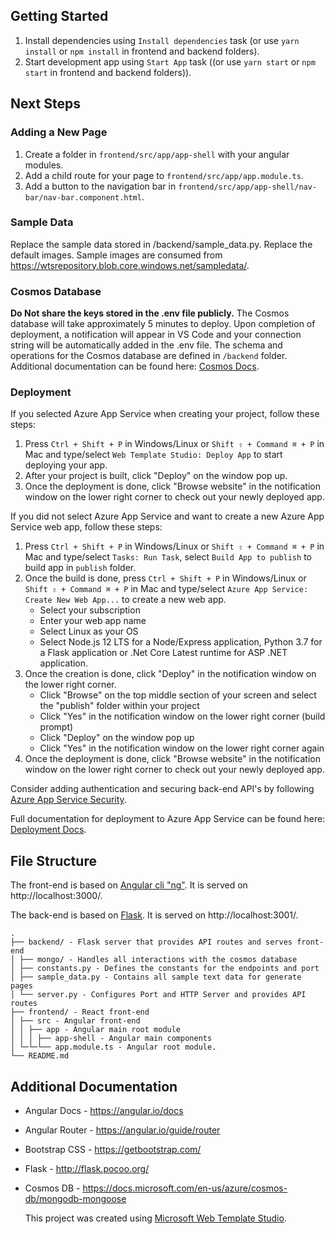 ﻿## Getting Started

1. Install dependencies using `Install dependencies` task (or use `yarn install` or `npm install` in frontend and backend folders).
2. Start development app using `Start App` task ((or use `yarn start` or `npm start` in frontend and backend folders)).

## Next Steps

### Adding a New Page

1. Create a folder in `frontend/src/app/app-shell` with your angular modules.
2. Add a child route for your page to `frontend/src/app/app.module.ts`.
3. Add a button to the navigation bar in `frontend/src/app/app-shell/nav-bar/nav-bar.component.html`.

### Sample Data

Replace the sample data stored in /backend/sample_data.py.
Replace the default images. Sample images are consumed from https://wtsrepository.blob.core.windows.net/sampledata/.

### Cosmos Database

**Do Not share the keys stored in the .env file publicly.**
The Cosmos database will take approximately 5 minutes to deploy. Upon completion of deployment,
a notification will appear in VS Code and your connection string will be automatically added in
the .env file. The schema and operations for the Cosmos database are defined in `/backend` folder.
Additional documentation can be found here: [Cosmos Docs](https://github.com/Microsoft/WebTemplateStudio/blob/dev/docs/services/azure-cosmos.md).

### Deployment

If you selected Azure App Service when creating your project, follow these steps:

1. Press `Ctrl + Shift + P` in Windows/Linux or `Shift ⇧ + Command ⌘ + P` in Mac and type/select `Web Template Studio: Deploy App` to start deploying your app.
2. After your project is built, click "Deploy" on the window pop up.
3. Once the deployment is done, click "Browse website" in the notification window on the lower right corner to check out your newly deployed app.

If you did not select Azure App Service and want to create a new Azure App Service web app, follow these steps:

1. Press `Ctrl + Shift + P` in Windows/Linux or `Shift ⇧ + Command ⌘ + P` in Mac and type/select `Tasks: Run Task`, select `Build App to publish` to build app in `publish` folder.
2. Once the build is done, press `Ctrl + Shift + P` in Windows/Linux or `Shift ⇧ + Command ⌘ + P` in Mac and type/select `Azure App Service: Create New Web App...` to create a new web app.
   - Select your subscription
   - Enter your web app name
   - Select Linux as your OS
   - Select Node.js 12 LTS for a Node/Express application, Python 3.7 for a Flask application or .Net Core Latest runtime for ASP .NET application.
2. Once the creation is done, click "Deploy" in the notification window on the lower right corner.
   - Click "Browse" on the top middle section of your screen and select the "publish" folder within your project
   - Click "Yes" in the notification window on the lower right corner (build prompt)
   - Click "Deploy" on the window pop up
   - Click "Yes" in the notification window on the lower right corner again
3. Once the deployment is done, click "Browse website" in the notification window on the lower right corner to check out your newly deployed app.

Consider adding authentication and securing back-end API's by following [Azure App Service Security](https://docs.microsoft.com/en-us/azure/app-service/overview-security).

Full documentation for deployment to Azure App Service can be found here: [Deployment Docs](https://github.com/Microsoft/WebTemplateStudio/blob/dev/docs/deployment.md).

## File Structure

The front-end is based on [Angular cli "ng"](https://angular.io/cli). It is served on http://localhost:3000/.

The back-end is based on [Flask](https://github.com/pallets/flask). It is served on http://localhost:3001/.

```
.
├── backend/ - Flask server that provides API routes and serves front-end
│ ├── mongo/ - Handles all interactions with the cosmos database
│ ├── constants.py - Defines the constants for the endpoints and port
│ ├── sample_data.py - Contains all sample text data for generate pages
│ └── server.py - Configures Port and HTTP Server and provides API routes
├── frontend/ - React front-end
│ ├── src - Angular front-end
│ │ ├── app - Angular main root module
│ │ │ ├── app-shell - Angular main components
│ └─└─└── app.module.ts - Angular root module.
└── README.md
```

## Additional Documentation

- Angular Docs - https://angular.io/docs
- Angular Router - https://angular.io/guide/router
- Bootstrap CSS - https://getbootstrap.com/
- Flask - http://flask.pocoo.org/

- Cosmos DB - https://docs.microsoft.com/en-us/azure/cosmos-db/mongodb-mongoose

  This project was created using [Microsoft Web Template Studio](https://github.com/Microsoft/WebTemplateStudio).
